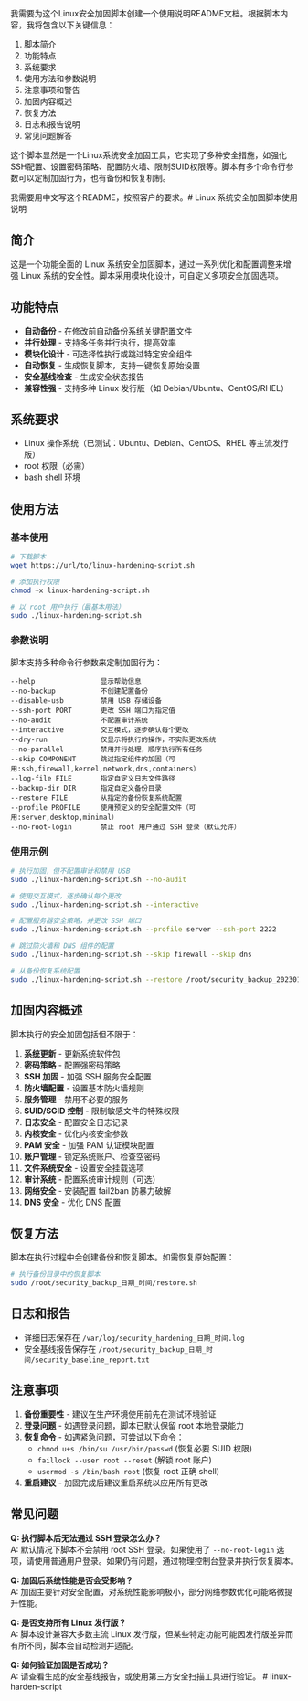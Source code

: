 <think>我需要为这个Linux安全加固脚本创建一个使用说明README文档。根据脚本内容，我将包含以下关键信息：

1. 脚本简介
2. 功能特点
3. 系统要求
4. 使用方法和参数说明
5. 注意事项和警告
6. 加固内容概述
7. 恢复方法
8. 日志和报告说明
9. 常见问题解答

这个脚本显然是一个Linux系统安全加固工具，它实现了多种安全措施，如强化SSH配置、设置密码策略、配置防火墙、限制SUID权限等。脚本有多个命令行参数可以定制加固行为，也有备份和恢复机制。

我需要用中文写这个README，按照客户的要求。</think># Linux 系统安全加固脚本使用说明

## 简介

这是一个功能全面的 Linux 系统安全加固脚本，通过一系列优化和配置调整来增强 Linux 系统的安全性。脚本采用模块化设计，可自定义多项安全加固选项。

## 功能特点

- **自动备份** - 在修改前自动备份系统关键配置文件
- **并行处理** - 支持多任务并行执行，提高效率
- **模块化设计** - 可选择性执行或跳过特定安全组件
- **自动恢复** - 生成恢复脚本，支持一键恢复原始设置
- **安全基线检查** - 生成安全状态报告
- **兼容性强** - 支持多种 Linux 发行版（如 Debian/Ubuntu、CentOS/RHEL）

## 系统要求

- Linux 操作系统（已测试：Ubuntu、Debian、CentOS、RHEL 等主流发行版）
- root 权限（必需）
- bash shell 环境

## 使用方法

### 基本使用

```bash
# 下载脚本
wget https://url/to/linux-hardening-script.sh

# 添加执行权限
chmod +x linux-hardening-script.sh

# 以 root 用户执行（最基本用法）
sudo ./linux-hardening-script.sh
```

### 参数说明

脚本支持多种命令行参数来定制加固行为：

```
--help                显示帮助信息
--no-backup           不创建配置备份
--disable-usb         禁用 USB 存储设备
--ssh-port PORT       更改 SSH 端口为指定值
--no-audit            不配置审计系统
--interactive         交互模式，逐步确认每个更改
--dry-run             仅显示将执行的操作，不实际更改系统
--no-parallel         禁用并行处理，顺序执行所有任务
--skip COMPONENT      跳过指定组件的加固（可用:ssh,firewall,kernel,network,dns,containers）
--log-file FILE       指定自定义日志文件路径
--backup-dir DIR      指定自定义备份目录
--restore FILE        从指定的备份恢复系统配置
--profile PROFILE     使用预定义的安全配置文件（可用:server,desktop,minimal）
--no-root-login       禁止 root 用户通过 SSH 登录（默认允许）
```

### 使用示例

```bash
# 执行加固，但不配置审计和禁用 USB
sudo ./linux-hardening-script.sh --no-audit

# 使用交互模式，逐步确认每个更改
sudo ./linux-hardening-script.sh --interactive

# 配置服务器安全策略，并更改 SSH 端口
sudo ./linux-hardening-script.sh --profile server --ssh-port 2222

# 跳过防火墙和 DNS 组件的配置
sudo ./linux-hardening-script.sh --skip firewall --skip dns

# 从备份恢复系统配置
sudo ./linux-hardening-script.sh --restore /root/security_backup_20230101_010101/restore.sh
```

## 加固内容概述

脚本执行的安全加固包括但不限于：

1. **系统更新** - 更新系统软件包
2. **密码策略** - 配置强密码策略
3. **SSH 加固** - 加强 SSH 服务安全配置
4. **防火墙配置** - 设置基本防火墙规则
5. **服务管理** - 禁用不必要的服务
6. **SUID/SGID 控制** - 限制敏感文件的特殊权限
7. **日志安全** - 配置安全日志记录
8. **内核安全** - 优化内核安全参数
9. **PAM 安全** - 加强 PAM 认证模块配置
10. **账户管理** - 锁定系统账户、检查空密码
11. **文件系统安全** - 设置安全挂载选项
12. **审计系统** - 配置系统审计规则（可选）
13. **网络安全** - 安装配置 fail2ban 防暴力破解
14. **DNS 安全** - 优化 DNS 配置

## 恢复方法

脚本在执行过程中会创建备份和恢复脚本。如需恢复原始配置：

```bash
# 执行备份目录中的恢复脚本
sudo /root/security_backup_日期_时间/restore.sh
```

## 日志和报告

- 详细日志保存在 `/var/log/security_hardening_日期_时间.log`
- 安全基线报告保存在 `/root/security_backup_日期_时间/security_baseline_report.txt`

## 注意事项

1. **备份重要性** - 建议在生产环境使用前先在测试环境验证
2. **登录问题** - 如遇登录问题，脚本已默认保留 root 本地登录能力
3. **恢复命令** - 如遇紧急问题，可尝试以下命令：
   - `chmod u+s /bin/su /usr/bin/passwd` (恢复必要 SUID 权限)
   - `faillock --user root --reset` (解锁 root 账户)
   - `usermod -s /bin/bash root` (恢复 root 正确 shell)
4. **重启建议** - 加固完成后建议重启系统以应用所有更改

## 常见问题

**Q: 执行脚本后无法通过 SSH 登录怎么办？**  
A: 默认情况下脚本不会禁用 root SSH 登录。如果使用了 `--no-root-login` 选项，请使用普通用户登录。如果仍有问题，通过物理控制台登录并执行恢复脚本。

**Q: 加固后系统性能是否会受影响？**  
A: 加固主要针对安全配置，对系统性能影响极小，部分网络参数优化可能略微提升性能。

**Q: 是否支持所有 Linux 发行版？**  
A: 脚本设计兼容大多数主流 Linux 发行版，但某些特定功能可能因发行版差异而有所不同，脚本会自动检测并适配。

**Q: 如何验证加固是否成功？**  
A: 请查看生成的安全基线报告，或使用第三方安全扫描工具进行验证。
#   l i n u x - h a r d e n - s c r i p t  
 